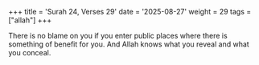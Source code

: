 +++
title = 'Surah 24, Verses 29'
date = '2025-08-27'
weight = 29
tags = ["allah"]
+++

There is no blame on you if you enter public places where there is something of benefit for you. And Allah knows what you reveal and what you conceal.